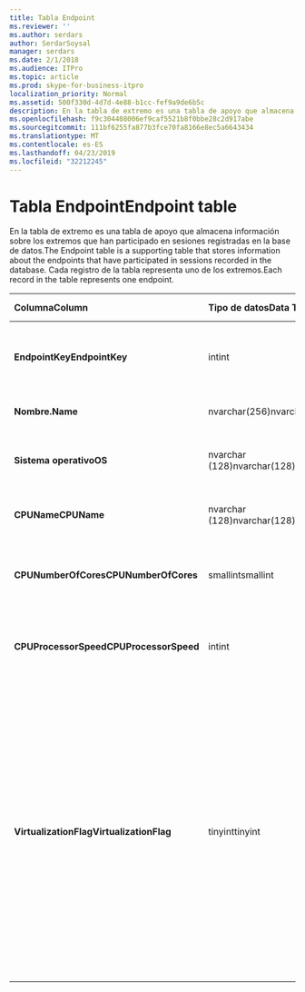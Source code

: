 ```yaml
---
title: Tabla Endpoint
ms.reviewer: ''
ms.author: serdars
author: SerdarSoysal
manager: serdars
ms.date: 2/1/2018
ms.audience: ITPro
ms.topic: article
ms.prod: skype-for-business-itpro
localization_priority: Normal
ms.assetid: 500f330d-4d7d-4e88-b1cc-fef9a9de6b5c
description: En la tabla de extremo es una tabla de apoyo que almacena información sobre los extremos que han participado en sesiones registradas en la base de datos. Cada registro de la tabla representa uno de los extremos.
ms.openlocfilehash: f9c304408006ef9caf5521b8f0bbe28c2d917abe
ms.sourcegitcommit: 111bf6255fa877b3fce70fa8166e8ec5a6643434
ms.translationtype: MT
ms.contentlocale: es-ES
ms.lasthandoff: 04/23/2019
ms.locfileid: "32212245"
---
```

# <a name="endpoint-table"></a><span data-ttu-id="80873-104">Tabla Endpoint</span><span class="sxs-lookup"><span data-stu-id="80873-104">Endpoint table</span></span>
 
<span data-ttu-id="80873-105">En la tabla de extremo es una tabla de apoyo que almacena información sobre los extremos que han participado en sesiones registradas en la base de datos.</span><span class="sxs-lookup"><span data-stu-id="80873-105">The Endpoint table is a supporting table that stores information about the endpoints that have participated in sessions recorded in the database.</span></span> <span data-ttu-id="80873-106">Cada registro de la tabla representa uno de los extremos.</span><span class="sxs-lookup"><span data-stu-id="80873-106">Each record in the table represents one endpoint.</span></span>
  
|<span data-ttu-id="80873-107">**Columna**</span><span class="sxs-lookup"><span data-stu-id="80873-107">**Column**</span></span>|<span data-ttu-id="80873-108">**Tipo de datos**</span><span class="sxs-lookup"><span data-stu-id="80873-108">**Data Type**</span></span>|<span data-ttu-id="80873-109">**Clave o índice**</span><span class="sxs-lookup"><span data-stu-id="80873-109">**Key/Index**</span></span>|<span data-ttu-id="80873-110">**Detalles**</span><span class="sxs-lookup"><span data-stu-id="80873-110">**Details**</span></span>|
|:-----|:-----|:-----|:-----|
|<span data-ttu-id="80873-111">**EndpointKey**</span><span class="sxs-lookup"><span data-stu-id="80873-111">**EndpointKey**</span></span> <br/> |<span data-ttu-id="80873-112">int</span><span class="sxs-lookup"><span data-stu-id="80873-112">int</span></span>  <br/> |<span data-ttu-id="80873-113">Primary</span><span class="sxs-lookup"><span data-stu-id="80873-113">Primary</span></span>  <br/> |<span data-ttu-id="80873-114">Número único que identifica este extremo.</span><span class="sxs-lookup"><span data-stu-id="80873-114">Unique number identifying this endpoint.</span></span>  <br/> |
|<span data-ttu-id="80873-115">**Nombre.**</span><span class="sxs-lookup"><span data-stu-id="80873-115">**Name**</span></span> <br/> |<span data-ttu-id="80873-116">nvarchar(256)</span><span class="sxs-lookup"><span data-stu-id="80873-116">nvarchar(256)</span></span>  <br/> |<span data-ttu-id="80873-117">Único</span><span class="sxs-lookup"><span data-stu-id="80873-117">Unique</span></span>  <br/> |<span data-ttu-id="80873-118">Nombre del extremo.</span><span class="sxs-lookup"><span data-stu-id="80873-118">Endpoint name.</span></span>  <br/> |
|<span data-ttu-id="80873-119">**Sistema operativo**</span><span class="sxs-lookup"><span data-stu-id="80873-119">**OS**</span></span> <br/> |<span data-ttu-id="80873-120">nvarchar (128)</span><span class="sxs-lookup"><span data-stu-id="80873-120">nvarchar(128)</span></span>  <br/> | <br/> |<span data-ttu-id="80873-121">Sistema operativo (SO) del extremo.</span><span class="sxs-lookup"><span data-stu-id="80873-121">Operating system (OS) of the endpoint.</span></span>  <br/> |
|<span data-ttu-id="80873-122">**CPUName**</span><span class="sxs-lookup"><span data-stu-id="80873-122">**CPUName**</span></span> <br/> |<span data-ttu-id="80873-123">nvarchar (128)</span><span class="sxs-lookup"><span data-stu-id="80873-123">nvarchar(128)</span></span>  <br/> ||<span data-ttu-id="80873-124">Nombre de la CPU del extremo.</span><span class="sxs-lookup"><span data-stu-id="80873-124">CPU name of the endpoint.</span></span>  <br/> |
|<span data-ttu-id="80873-125">**CPUNumberOfCores**</span><span class="sxs-lookup"><span data-stu-id="80873-125">**CPUNumberOfCores**</span></span> <br/> |<span data-ttu-id="80873-126">smallint</span><span class="sxs-lookup"><span data-stu-id="80873-126">smallint</span></span>  <br/> ||<span data-ttu-id="80873-127">Número de núcleos de CPU del extremo.</span><span class="sxs-lookup"><span data-stu-id="80873-127">Number of CPU cores of the endpoint.</span></span>  <br/> |
|<span data-ttu-id="80873-128">**CPUProcessorSpeed**</span><span class="sxs-lookup"><span data-stu-id="80873-128">**CPUProcessorSpeed**</span></span> <br/> |<span data-ttu-id="80873-129">int</span><span class="sxs-lookup"><span data-stu-id="80873-129">int</span></span>  <br/> ||<span data-ttu-id="80873-130">Velocidad del procesador de CPU del extremo.</span><span class="sxs-lookup"><span data-stu-id="80873-130">CPU processor speed of the endpoint.</span></span>  <br/> |
|<span data-ttu-id="80873-131">**VirtualizationFlag**</span><span class="sxs-lookup"><span data-stu-id="80873-131">**VirtualizationFlag**</span></span> <br/> |<span data-ttu-id="80873-132">tinyint</span><span class="sxs-lookup"><span data-stu-id="80873-132">tinyint</span></span>  <br/> || <span data-ttu-id="80873-133">Indicador de bits que indica si el sistema se está ejecutando en un entorno virtualizado:</span><span class="sxs-lookup"><span data-stu-id="80873-133">Bit flag that indicates if the system is running in a virtualized environment:</span></span> <br/>  <span data-ttu-id="80873-134">0 x 0000 - ninguno</span><span class="sxs-lookup"><span data-stu-id="80873-134">0x0000 - None</span></span> <br/>  <span data-ttu-id="80873-135">0 x 0001 - HyperV</span><span class="sxs-lookup"><span data-stu-id="80873-135">0x0001 - HyperV</span></span> <br/>  <span data-ttu-id="80873-136">0 x 0002 - VMWare</span><span class="sxs-lookup"><span data-stu-id="80873-136">0x0002 - VMWare</span></span> <br/>  <span data-ttu-id="80873-137">0 x 0004 - virtual PC</span><span class="sxs-lookup"><span data-stu-id="80873-137">0x0004 - Virtual PC</span></span> <br/>  <span data-ttu-id="80873-138">0 x 0008 - Xen PC</span><span class="sxs-lookup"><span data-stu-id="80873-138">0x0008 - Xen PC</span></span> <br/> |
   

